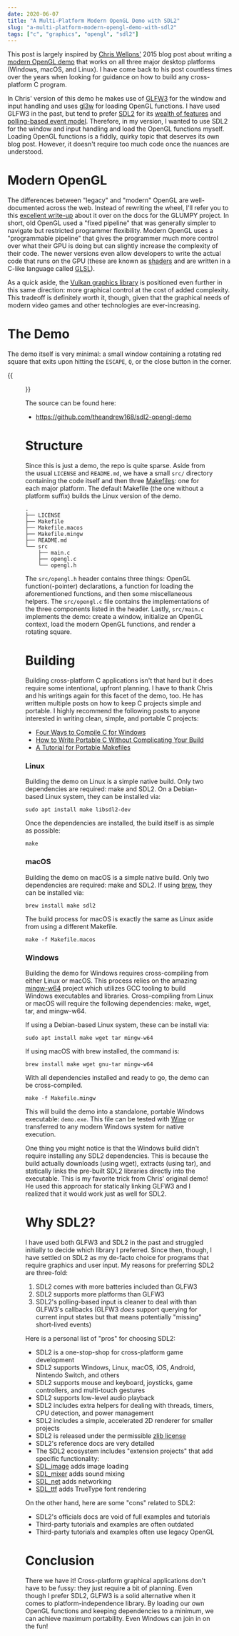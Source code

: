 ```yaml
---
date: 2020-06-07
title: "A Multi-Platform Modern OpenGL Demo with SDL2"
slug: "a-multi-platform-modern-opengl-demo-with-sdl2"
tags: ["c", "graphics", "opengl", "sdl2"]
---
```

This post is largely inspired by [Chris Wellons'](https://nullprogram.com/) 2015 blog post about writing a [modern OpenGL demo](https://nullprogram.com/blog/2015/06/06/) that works on all three major desktop platforms (Windows, macOS, and Linux).
I have come back to his post countless times over the years when looking for guidance on how to build any cross-platform C program.

In Chris' version of this demo he makes use of [GLFW3](https://www.glfw.org/) for the window and input handling and uses [gl3w](https://github.com/skaslev/gl3w) for loading OpenGL functions.
I have used GLFW3 in the past, but tend to prefer [SDL2](https://www.libsdl.org/) for its [wealth of features](https://wiki.libsdl.org/Introduction) and [polling-based event model](https://wiki.libsdl.org/SDL_PollEvent).
Therefore, in my version, I wanted to use SDL2 for the window and input handling and load the OpenGL functions myself.
Loading OpenGL functions is a fiddly, quirky topic that deserves its own blog post.
However, it doesn't require too much code once the nuances are understood.

# Modern OpenGL
The differences between "legacy" and "modern" OpenGL are well-documented across the web.
Instead of rewriting the wheel, I'll refer you to this [excellent write-up](https://glumpy.github.io/modern-gl.html) about it over on the docs for the GLUMPY project.
In short, old OpenGL used a "fixed pipeline" that was generally simpler to navigate but restricted programmer flexibility.
Modern OpenGL uses a "programmable pipeline" that gives the programmer much more control over what their GPU is doing but can slightly increase the complexity of their code.
The newer versions even allow developers to write the actual code that runs on the GPU (these are known as [shaders](https://www.khronos.org/opengl/wiki/Shader) and are written in a C-like language called [GLSL](https://www.khronos.org/opengl/wiki/OpenGL_Shading_Language)).

As a quick aside, the [Vulkan graphics library](https://www.khronos.org/vulkan/) is positioned even further in this same direction: more graphical control at the cost of added complexity.
This tradeoff is definitely worth it, though, given that the graphical needs of modern video games and other technologies are ever-increasing.

# The Demo
The demo itself is very minimal: a small window containing a rotating red square that exits upon hitting the `ESCAPE`, `Q`, or the close button in the corner.

{{<figure src="/images/sdl2-opengl-demo.png" alt="SDL2 OpenGL Demo">}}

The source can be found here:
* https://github.com/theandrew168/sdl2-opengl-demo

# Structure
Since this is just a demo, the repo is quite sparse.
Aside from the usual `LICENSE` and `README.md`, we have a small `src/` directory containing the code itself and then three [Makefiles](https://pubs.opengroup.org/onlinepubs/009695399/utilities/make.html): one for each major platform.
The default Makefile (the one without a platform suffix) builds the Linux version of the demo.
```
.
├── LICENSE
├── Makefile
├── Makefile.macos
├── Makefile.mingw
├── README.md
└── src
    ├── main.c
    ├── opengl.c
    └── opengl.h
```

The `src/opengl.h` header contains three things: OpenGL function(-pointer) declarations, a function for loading the aforementioned functions, and then some miscellaneous helpers.
The `src/opengl.c` file contains the implementations of the three components listed in the header.
Lastly, `src/main.c` implements the demo: create a window, initialize an OpenGL context, load the modern OpenGL functions, and render a rotating square.

# Building
Building cross-platform C applications isn't that hard but it does require some intentional, upfront planning.
I have to thank Chris and his writings again for this facet of the demo, too.
He has written multiple posts on how to keep C projects simple and portable.
I highly recommend the following posts to anyone interested in writing clean, simple, and portable C projects:
* [Four Ways to Compile C for Windows](https://nullprogram.com/blog/2016/06/13/)
* [How to Write Portable C Without Complicating Your Build](https://nullprogram.com/blog/2017/03/30/)
* [A Tutorial for Portable Makefiles](https://nullprogram.com/blog/2017/08/20/)

### Linux
Building the demo on Linux is a simple native build.
Only two dependencies are required: make and SDL2.
On a Debian-based Linux system, they can be installed via:
```
sudo apt install make libsdl2-dev
```

Once the dependencies are installed, the build itself is as simple as possible:
```
make
```

### macOS
Building the demo on macOS is a simple native build.
Only two dependencies are required: make and SDL2.
If using [brew](https://formulae.brew.sh/), they can be installed via:
```
brew install make sdl2
```

The build process for macOS is exactly the same as Linux aside from using a different Makefile.
```
make -f Makefile.macos
```

### Windows
Building the demo for Windows requires cross-compiling from either Linux or macOS.
This process relies on the amazing [mingw-w64](http://mingw-w64.org/doku.php) project which utilizes GCC tooling to build Windows executables and libraries.
Cross-compiling from Linux or macOS will require the following dependencies: make, wget, tar, and mingw-w64.

If using a Debian-based Linux system, these can be install via:
```
sudo apt install make wget tar mingw-w64
```

If using macOS with brew installed, the command is:
```
brew install make wget gnu-tar mingw-w64
```

With all dependencies installed and ready to go, the demo can be cross-compiled.
```
make -f Makefile.mingw
```

This will build the demo into a standalone, portable Windows executable: `demo.exe`.
This file can be tested with [Wine](https://www.winehq.org/) or transferred to any modern Windows system for native execution.

One thing you might notice is that the Windows build didn't require installing any SDL2 dependencies.
This is because the build actually downloads (using wget), extracts (using tar), and statically links the pre-built SDL2 libraries directly into the executable.
This is my favorite trick from Chris' original demo!
He used this approach for statically linking GLFW3 and I realized that it would work just as well for SDL2.

# Why SDL2?
I have used both GLFW3 and SDL2 in the past and struggled initially to decide which library I preferred.
Since then, though, I have settled on SDL2 as my de-facto choice for programs that require graphics and user input.
My reasons for preferring SDL2 are three-fold:
1. SDL2 comes with more batteries included than GLFW3
2. SDL2 supports more platforms than GLFW3
3. SDL2's polling-based input is cleaner to deal with than GLFW3's callbacks (GLFW3 _does_ support querying for current input states but that means potentially "missing" short-lived events)

Here is a personal list of "pros" for choosing SDL2:
* SDL2 is a one-stop-shop for cross-platform game development
* SDL2 supports Windows, Linux, macOS, iOS, Android, Nintendo Switch, and others
* SDL2 supports mouse and keyboard, joysticks, game controllers, and multi-touch gestures
* SDL2 supports low-level audio playback
* SDL2 includes extra helpers for dealing with threads, timers, CPU detection, and power management
* SDL2 includes a simple, accelerated 2D renderer for smaller projects
* SDL2 is released under the permissible [zlib license](https://opensource.org/licenses/Zlib)
* SDL2's reference docs are very detailed
* The SDL2 ecosystem includes "extension projects" that add specific functionality:
* [SDL\_image](https://www.libsdl.org/projects/SDL_image/) adds image loading
* [SDL\_mixer](https://www.libsdl.org/projects/SDL_mixer/) adds sound mixing
* [SDL_net](https://www.libsdl.org/projects/SDL_net/) adds networking
* [SDL_ttf](https://www.libsdl.org/projects/SDL_ttf/) adds TrueType font rendering

On the other hand, here are some "cons" related to SDL2:
* SDL2's officials docs are void of full examples and tutorials
* Third-party tutorials and examples are often outdated
* Third-party tutorials and examples often use legacy OpenGL

# Conclusion
There we have it!
Cross-platform graphical applications don't have to be fussy: they just require a bit of planning.
Even though I prefer SDL2, GLFW3 is a solid alternative when it comes to platform-independence library.
By loading our own OpenGL functions and keeping dependencies to a minimum, we can achieve maximum portability.
Even Windows can join in on the fun!
